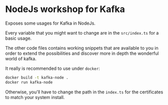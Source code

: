 # NodeJs workshop for Kafka

Exposes some usages for Kafka in NodeJs.

Every variable that you might want to change are in the `src/index.ts` for a basic usage.

The other code files contains working snippets that are available to you in order to extend the possibilities and discover more in depth the wonderful world of kafka.

It really is recommended to use under `docker`:
```bash
docker build -t kafka-node .
docker run kafka-node
```

Otherwise, you'll have to change the path in the `index.ts` for the certificates to match your system install.